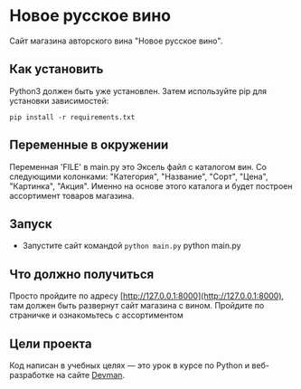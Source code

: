 # Новое русское вино

Сайт магазина авторского вина "Новое русское вино".

## Как установить

Python3 должен быть уже установлен. Затем используйте pip для установки зависимостей:

    pip install -r requirements.txt

## Переменные в окружении
Переменная 'FILE' в main.py это Эксель файл с каталогом вин. Со следующими колонками: "Категория",	"Название",	"Сорт",	"Цена",	"Картинка",	"Акция". Именно на основе этого каталога и будет построен ассортимент товаров магазина.


## Запуск

- Запустите сайт командой `python main.py`
    python main.py


## Что должно получиться

Просто пройдите по адресу [http://127.0.0.1:8000](http://127.0.0.1:8000), там должен быть развернут сайт магазина с вином.
Пройдите по страничке и ознакомьтесь с ассортиментом

## Цели проекта

Код написан в учебных целях — это урок в курсе по Python и веб-разработке на сайте [Devman](https://dvmn.org).
